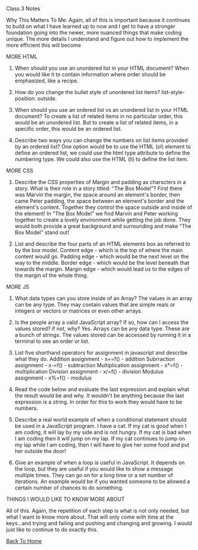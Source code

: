 Class 3 Notes

Why This Matters To Me:
    Again, all of this is important because it continues to build on what I have learned up to now and I get to have a stronger foundation going into the newer, more nuanced things that make coding unique. The more details I understand and figure out how to implement the more efficient this will become
    
    
MORE HTML

1. When should you use an unordered list in your HTML document?
  When you would like it to contain information where order should be emphasized, like a recipe.
  
2. How do you change the bullet style of unordered list items?
  list-style-position: outside.
  
3. When should you use an ordered list vs an unordered list in your HTML document?
  To create a list of related items in no particular order, this would be an unordered list. But to create a list of related items, in a specific order, this would be an ordered list.
  
4. Describe two ways you can change the numbers on list items provided by an ordered list?
  One option would be to use the HTML (ol) element to define an ordered list, we could use the html type attribute to define the numbering type. We could also use the HTML (li) to define the list item. 


MORE CSS

1. Describe the CSS properties of Margin and padding as charscters in a story. What is their role in a story titled: "The Box Model"?
  First there was Marvin the margin, the space around an element's border, then came Peter padding, the space between an element's border and the element's content. Together they control the space outside and inside of the element! In "The Box Model" we find Marvin and Peter working together to create a lovely environment while getting the job done. They would both provide a great background and surrounding and make "The Box Model" stand out!
  
2. List and describe the four parts of an HTML elements box as referred to by the box model.
  Content edge - which is the top of where the main content would go.
  Padding edge - which would be the next level on the way to the middle.
  Border edge - which would be the level beneath that towards the margin.
  Margin edge - which would lead us to the edges of the margin of the whole thing.


MORE JS

1. What data types can you store inside of an Array?
  The values in an array can be any type. They may contain values that are simple reals or integers or vectors or matrices or even other arrays.
  
2. Is the people array a valid JavaScript array? If so, how can I access the values stored? if not, why?
  Yes. Arrays can be any data type. These are a bunch of strings. The values stored can be accessed by running it in a terminal to see an order or list.
  
3. List five shorthand operators for assignment in javascript and describe what they do.
  Addition assignment - x+=f() - addition
  Subrraction assignment - x-=f() - subtraction
  Multiplication assignment - x*=f() - multiplication
  Division assignment - x/=f() - division
  Modulus assignment - x%=f() - modulus
  
4. Read the code below and evaluate the last expression and explain what the result would be and why.
  It wouldn't be anything because the last expression is a string. In order for this to work they would have to be numbers.
  
5. Describe a real world example of when a conditional statement should be used in a JavaScript program.
  I have a cat. If my cat is good when I am coding, it will lay by my side and is not hungry. If my cat is bad when I am coding then it will jump on my lap. If my cat continues to jump on my lap while I am coding, then I will have to give her some food and put her outside the door!
  
6. Give an example of when a loop is useful in JavaScript.
  It depends on the loop, but they are useful if you would like to show a message multiple times. They can go on for a long time or a set number of iterations. An example would be if you wanted someone to be allowed a certain number of chances to do something.
  
  
  
THINGS I WOULD LIKE TO KNOW MORE ABOUT
  
 All of this. Again, the repetition of each step is what is not only needed, but what I want to know more about. That will only come with time at the keys...and trying and failing and pushing and changing and growing. I would just like to continue to do exactly this.
  
  
  
  
  
[Back To Home](../README.md)

